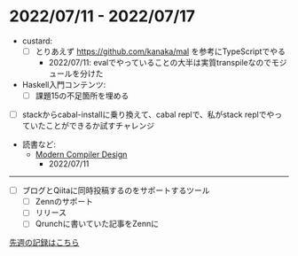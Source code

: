 # 2022/07/11 - 2022/07/17

- custard:
    - [ ] とりあえず <https://github.com/kanaka/mal> を参考にTypeScriptでやる
        - 2022/07/11: evalでやっていることの大半は実質transpileなのでモジュールを分けた
- Haskell入門コンテンツ:
    - [ ] 課題15の不足箇所を埋める
- [ ] stackからcabal-installに乗り換えて、cabal replで、私がstack replでやっていたことができるか試すチャレンジ
- 読書など:
    - [Modern Compiler Design](https://www.springer.com/jp/book/9781461446989)
        - 2022/07/11

------

- [ ] ブログとQiitaに同時投稿するのをサポートするツール
    - [ ] Zennのサポート
    - [ ] リリース
    - [ ] Qrunchに書いていた記事をZennに

[先週の記録はこちら](https://github.com/igrep/daily-commits/blob/e8a883c0852d6fe8b6c50e678ebb4da2ebe8f64d/yesterday.md)
